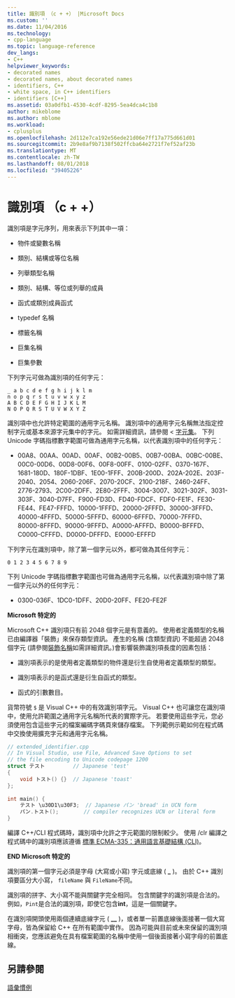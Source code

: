```yaml
---
title: 識別項 （c + +） |Microsoft Docs
ms.custom: ''
ms.date: 11/04/2016
ms.technology:
- cpp-language
ms.topic: language-reference
dev_langs:
- C++
helpviewer_keywords:
- decorated names
- decorated names, about decorated names
- identifiers, C++
- white space, in C++ identifiers
- identifiers [C++]
ms.assetid: 03a0dfb1-4530-4cdf-8295-5ea4dca4c1b8
author: mikeblome
ms.author: mblome
ms.workload:
- cplusplus
ms.openlocfilehash: 2d112e7ca192e56ede21d06e7ff17a775d661d01
ms.sourcegitcommit: 2b9e8af9b7138f502ffcba64e2721f7ef52af23b
ms.translationtype: MT
ms.contentlocale: zh-TW
ms.lasthandoff: 08/01/2018
ms.locfileid: "39405226"
---
```

# <a name="identifiers-c"></a>識別項 （c + +）
識別項是字元序列，用來表示下列其中一項：  
  
-   物件或變數名稱  
  
-   類別、結構或等位名稱  
  
-   列舉類型名稱  
  
-   類別、結構、等位或列舉的成員  
  
-   函式或類別成員函式  
  
-   typedef 名稱  
  
-   標籤名稱  
  
-   巨集名稱  
  
-   巨集參數  
  
 下列字元可做為識別項的任何字元：  
  
```  
_ a b c d e f g h i j k l m  
n o p q r s t u v w x y z  
A B C D E F G H I J K L M  
N O P Q R S T U V W X Y Z  
```  
  
 識別項中也允許特定範圍的通用字元名稱。  識別項中的通用字元名稱無法指定控制字元或基本來源字元集中的字元。 如需詳細資訊，請參閱 <<c0> [ 字元集](../cpp/character-sets.md)。 下列 Unicode 字碼指標數字範圍可做為通用字元名稱，以代表識別項中的任何字元：  
  
-   00A8、00AA、00AD、00AF、00B2-00B5、00B7-00BA、00BC-00BE、00C0-00D6、00D8-00F6、00F8-00FF、0100-02FF、0370-167F、1681-180D、180F-1DBF、1E00-1FFF、200B-200D、202A-202E、203F-2040、2054、2060-206F、2070-20CF、2100-218F、2460-24FF、2776-2793、2C00-2DFF、2E80-2FFF、3004-3007、3021-302F、3031-303F、3040-D7FF、F900-FD3D、FD40-FDCF、FDF0-FE1F、FE30-FE44、FE47-FFFD、10000-1FFFD、20000-2FFFD、30000-3FFFD、40000-4FFFD、50000-5FFFD、60000-6FFFD、70000-7FFFD、80000-8FFFD、90000-9FFFD、A0000-AFFFD、B0000-BFFFD、C0000-CFFFD、D0000-DFFFD、E0000-EFFFD  
  
 下列字元在識別項中，除了第一個字元以外，都可做為其任何字元：  
  
```  
0 1 2 3 4 5 6 7 8 9  
```  
  
 下列 Unicode 字碼指標數字範圍也可做為通用字元名稱，以代表識別項中除了第一個字元以外的任何字元：  
  
-   0300-036F、1DC0-1DFF、20D0-20FF、FE20-FE2F  
  
 **Microsoft 特定的**  
  
 Microsoft C++ 識別項只有前 2048 個字元是有意義的。 使用者定義類型的名稱已由編譯器「裝飾」來保存類型資訊。 產生的名稱 (含類型資訊) 不能超過 2048 個字元 (請參閱[裝飾名稱](../build/reference/decorated-names.md)如需詳細資訊。)會影響裝飾識別項長度的因素包括：  
  
-   識別項表示的是使用者定義類型的物件還是衍生自使用者定義類型的類型。  
  
-   識別項表示的是函式還是衍生自函式的類型。  
  
-   函式的引數數目。  
  
 貨幣符號 `$` 是 Visual C++ 中的有效識別項字元。 Visual C++ 也可讓您在識別項中，使用允許範圍之通用字元名稱所代表的實際字元。 若要使用這些字元，您必須使用包含這些字元的檔案編碼字碼頁來儲存檔案。  下列範例示範如何在程式碼中交換使用擴充字元和通用字元名稱。  
  
```cpp  
// extended_identifier.cpp  
// In Visual Studio, use File, Advanced Save Options to set  
// the file encoding to Unicode codepage 1200  
struct テスト         // Japanese 'test'  
{  
    void トスト() {}  // Japanese 'toast'  
};  
  
int main() {  
    テスト \u30D1\u30F3;  // Japanese パン 'bread' in UCN form  
    パン.トスト();        // compiler recognizes UCN or literal form  
}  
```  
  
 編譯 C++/CLI 程式碼時，識別項中允許之字元範圍的限制較少。 使用 /clr 編譯之程式碼中的識別項應該遵循  [標準 ECMA-335：通用語言基礎結構 (CLI)](http://www.ecma-international.org/publications/standards/Ecma-335.htm)。  
  
 **END Microsoft 特定的**  
  
 識別項的第一個字元必須是字母 (大寫或小寫) 字元或底線 ( **_** )。 由於 C++ 識別項要區分大小寫， `fileName` 與 `FileName`不同。  
  
 識別項的拼字、大小寫不能與關鍵字完全相同。 包含關鍵字的識別項是合法的。 例如，`Pint`是合法的識別項，即使它包含**int**，這是一個關鍵字。  
  
 在識別項開頭使用兩個連續底線字元 ( **__** )，或者單一前置底線後面接著一個大寫字母，皆為保留給 C++ 在所有範圍中實作。 因為可能與目前或未來保留的識別項相衝突，您應該避免在具有檔案範圍的名稱中使用一個後面接著小寫字母的前置底線。  
  
## <a name="see-also"></a>另請參閱  
 [語彙慣例](../cpp/lexical-conventions.md)